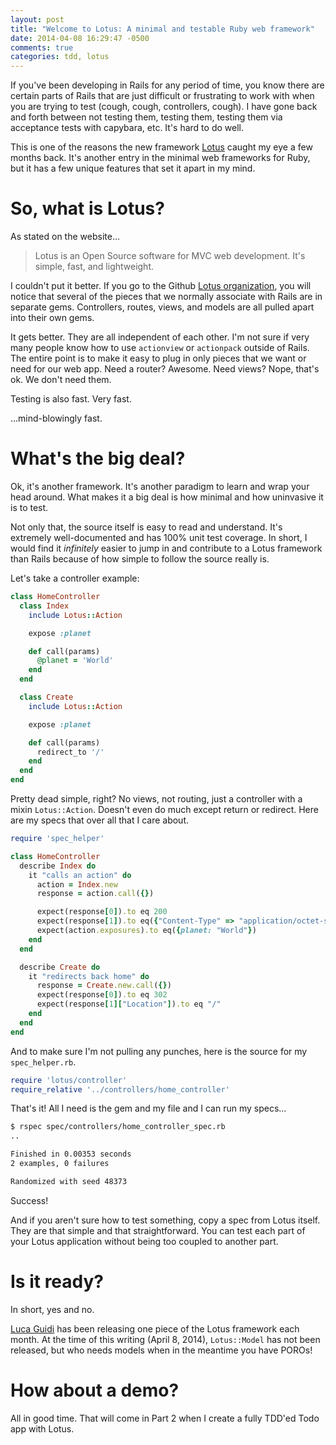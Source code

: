 ```yaml
---
layout: post
title: "Welcome to Lotus: A minimal and testable Ruby web framework"
date: 2014-04-08 16:29:47 -0500
comments: true
categories: tdd, lotus
---
```


If you've been developing in Rails for any period of time, you know there are certain parts of Rails that are just difficult or frustrating to work with when you are trying to test (cough, cough, controllers, cough). I have gone back and forth between not testing them, testing them, testing them via acceptance tests with capybara, etc. It's hard to do well.

This is one of the reasons the new framework [Lotus](http://lotusrb.org/) caught my eye a few months back. It's another entry in the minimal web frameworks for Ruby, but it has a few unique features that set it apart in my mind.

# So, what is Lotus?

As stated on the website...

> Lotus is an Open Source software for MVC web development. It's simple, fast, and lightweight.

I couldn't put it better. If you go to the Github [Lotus organization](https://github.com/lotus/), you will notice that several of the pieces that we normally associate with Rails are in separate gems. Controllers, routes, views, and models are all pulled apart into their own gems.

It gets better. They are all independent of each other. I'm not sure if very many people know how to use `actionview` or `actionpack` outside of Rails. The entire point is to make it easy to plug in only pieces that we want or need for our web app. Need a router? Awesome. Need views? Nope, that's ok. We don't need them.

Testing is also fast. Very fast.

...mind-blowingly fast.

# What's the big deal?

Ok, it's another framework. It's another paradigm to learn and wrap your head around. What makes it a big deal is how minimal and how uninvasive it is to test.

Not only that, the source itself is easy to read and understand. It's extremely well-documented and has 100% unit test coverage. In short, I would find it *infinitely* easier to jump in and contribute to a Lotus framework than Rails because of how simple to follow the source really is.

Let's take a controller example:

```ruby controllers/home_controller.rb
class HomeController
  class Index
    include Lotus::Action

    expose :planet

    def call(params)
      @planet = 'World'
    end
  end

  class Create
    include Lotus::Action

    expose :planet

    def call(params)
      redirect_to '/'
    end
  end
end
```

Pretty dead simple, right? No views, not routing, just a controller with a mixin `Lotus::Action`. Doesn't even do much except return or redirect. Here are my specs that over all that I care about.


```ruby spec/controllers/home_controller_spec.rb
require 'spec_helper'

class HomeController
  describe Index do
    it "calls an action" do
      action = Index.new
      response = action.call({})

      expect(response[0]).to eq 200
      expect(response[1]).to eq({"Content-Type" => "application/octet-stream"})
      expect(action.exposures).to eq({planet: "World"})
    end
  end

  describe Create do
    it "redirects back home" do
      response = Create.new.call({})
      expect(response[0]).to eq 302
      expect(response[1]["Location"]).to eq "/"
    end
  end
end
```

And to make sure I'm not pulling any punches, here is the source for my `spec_helper.rb`.

```ruby spec_helper.rb
require 'lotus/controller'
require_relative '../controllers/home_controller'
```

That's it! All I need is the gem and my file and I can run my specs...

```bash
$ rspec spec/controllers/home_controller_spec.rb
..

Finished in 0.00353 seconds
2 examples, 0 failures

Randomized with seed 48373
```

Success!

And if you aren't sure how to test something, copy a spec from Lotus itself. They are that simple and that straightforward. You can test each part of your Lotus application without being too coupled to another part.

# Is it ready?

In short, yes and no.

[Luca Guidi](https://github.com/jodosha) has been releasing one piece of the Lotus framework each month. At the time of this writing (April 8, 2014), `Lotus::Model` has not been released, but who needs models when in the meantime you have POROs!

# How about a demo?

All in good time. That will come in Part 2 when I create a fully TDD'ed Todo app with Lotus.
